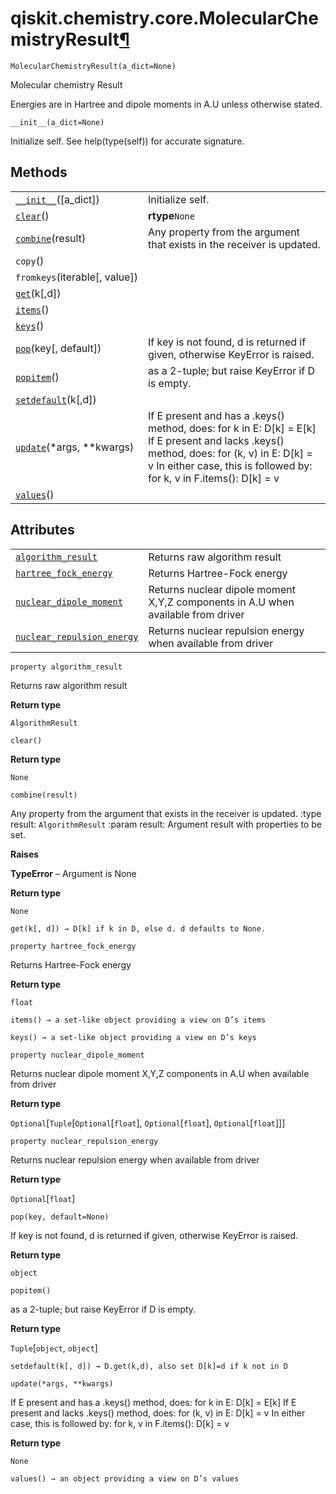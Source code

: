 # qiskit.chemistry.core.MolecularChemistryResult[¶](#qiskit-chemistry-core-molecularchemistryresult "Permalink to this headline")

<span id="undefined" />

`MolecularChemistryResult(a_dict=None)`

Molecular chemistry Result

Energies are in Hartree and dipole moments in A.U unless otherwise stated.

<span id="undefined" />

`__init__(a_dict=None)`

Initialize self. See help(type(self)) for accurate signature.

## Methods

|                                                                                                                                                |                                                                                                                                                                                                                      |
| ---------------------------------------------------------------------------------------------------------------------------------------------- | -------------------------------------------------------------------------------------------------------------------------------------------------------------------------------------------------------------------- |
| [`__init__`](#qiskit.chemistry.core.MolecularChemistryResult.__init__ "qiskit.chemistry.core.MolecularChemistryResult.__init__")(\[a\_dict])   | Initialize self.                                                                                                                                                                                                     |
| [`clear`](#qiskit.chemistry.core.MolecularChemistryResult.clear "qiskit.chemistry.core.MolecularChemistryResult.clear")()                      | **rtype**`None`                                                                                                                                                                                                      |
| [`combine`](#qiskit.chemistry.core.MolecularChemistryResult.combine "qiskit.chemistry.core.MolecularChemistryResult.combine")(result)          | Any property from the argument that exists in the receiver is updated.                                                                                                                                               |
| `copy`()                                                                                                                                       |                                                                                                                                                                                                                      |
| `fromkeys`(iterable\[, value])                                                                                                                 |                                                                                                                                                                                                                      |
| [`get`](#qiskit.chemistry.core.MolecularChemistryResult.get "qiskit.chemistry.core.MolecularChemistryResult.get")(k\[,d])                      |                                                                                                                                                                                                                      |
| [`items`](#qiskit.chemistry.core.MolecularChemistryResult.items "qiskit.chemistry.core.MolecularChemistryResult.items")()                      |                                                                                                                                                                                                                      |
| [`keys`](#qiskit.chemistry.core.MolecularChemistryResult.keys "qiskit.chemistry.core.MolecularChemistryResult.keys")()                         |                                                                                                                                                                                                                      |
| [`pop`](#qiskit.chemistry.core.MolecularChemistryResult.pop "qiskit.chemistry.core.MolecularChemistryResult.pop")(key\[, default])             | If key is not found, d is returned if given, otherwise KeyError is raised.                                                                                                                                           |
| [`popitem`](#qiskit.chemistry.core.MolecularChemistryResult.popitem "qiskit.chemistry.core.MolecularChemistryResult.popitem")()                | as a 2-tuple; but raise KeyError if D is empty.                                                                                                                                                                      |
| [`setdefault`](#qiskit.chemistry.core.MolecularChemistryResult.setdefault "qiskit.chemistry.core.MolecularChemistryResult.setdefault")(k\[,d]) |                                                                                                                                                                                                                      |
| [`update`](#qiskit.chemistry.core.MolecularChemistryResult.update "qiskit.chemistry.core.MolecularChemistryResult.update")(\*args, \*\*kwargs) | If E present and has a .keys() method, does: for k in E: D\[k] = E\[k] If E present and lacks .keys() method, does: for (k, v) in E: D\[k] = v In either case, this is followed by: for k, v in F.items(): D\[k] = v |
| [`values`](#qiskit.chemistry.core.MolecularChemistryResult.values "qiskit.chemistry.core.MolecularChemistryResult.values")()                   |                                                                                                                                                                                                                      |

## Attributes

|                                                                                                                                                                                  |                                                                                  |
| -------------------------------------------------------------------------------------------------------------------------------------------------------------------------------- | -------------------------------------------------------------------------------- |
| [`algorithm_result`](#qiskit.chemistry.core.MolecularChemistryResult.algorithm_result "qiskit.chemistry.core.MolecularChemistryResult.algorithm_result")                         | Returns raw algorithm result                                                     |
| [`hartree_fock_energy`](#qiskit.chemistry.core.MolecularChemistryResult.hartree_fock_energy "qiskit.chemistry.core.MolecularChemistryResult.hartree_fock_energy")                | Returns Hartree-Fock energy                                                      |
| [`nuclear_dipole_moment`](#qiskit.chemistry.core.MolecularChemistryResult.nuclear_dipole_moment "qiskit.chemistry.core.MolecularChemistryResult.nuclear_dipole_moment")          | Returns nuclear dipole moment X,Y,Z components in A.U when available from driver |
| [`nuclear_repulsion_energy`](#qiskit.chemistry.core.MolecularChemistryResult.nuclear_repulsion_energy "qiskit.chemistry.core.MolecularChemistryResult.nuclear_repulsion_energy") | Returns nuclear repulsion energy when available from driver                      |

<span id="undefined" />

`property algorithm_result`

Returns raw algorithm result

**Return type**

`AlgorithmResult`

<span id="undefined" />

`clear()`

**Return type**

`None`

<span id="undefined" />

`combine(result)`

Any property from the argument that exists in the receiver is updated. :type result: `AlgorithmResult` :param result: Argument result with properties to be set.

**Raises**

**TypeError** – Argument is None

**Return type**

`None`

<span id="undefined" />

`get(k[, d]) → D[k] if k in D, else d. d defaults to None.`

<span id="undefined" />

`property hartree_fock_energy`

Returns Hartree-Fock energy

**Return type**

`float`

<span id="undefined" />

`items() → a set-like object providing a view on D’s items`

<span id="undefined" />

`keys() → a set-like object providing a view on D’s keys`

<span id="undefined" />

`property nuclear_dipole_moment`

Returns nuclear dipole moment X,Y,Z components in A.U when available from driver

**Return type**

`Optional`\[`Tuple`\[`Optional`\[`float`], `Optional`\[`float`], `Optional`\[`float`]]]

<span id="undefined" />

`property nuclear_repulsion_energy`

Returns nuclear repulsion energy when available from driver

**Return type**

`Optional`\[`float`]

<span id="undefined" />

`pop(key, default=None)`

If key is not found, d is returned if given, otherwise KeyError is raised.

**Return type**

`object`

<span id="undefined" />

`popitem()`

as a 2-tuple; but raise KeyError if D is empty.

**Return type**

`Tuple`\[`object`, `object`]

<span id="undefined" />

`setdefault(k[, d]) → D.get(k,d), also set D[k]=d if k not in D`

<span id="undefined" />

`update(*args, **kwargs)`

If E present and has a .keys() method, does: for k in E: D\[k] = E\[k] If E present and lacks .keys() method, does: for (k, v) in E: D\[k] = v In either case, this is followed by: for k, v in F.items(): D\[k] = v

**Return type**

`None`

<span id="undefined" />

`values() → an object providing a view on D’s values`
